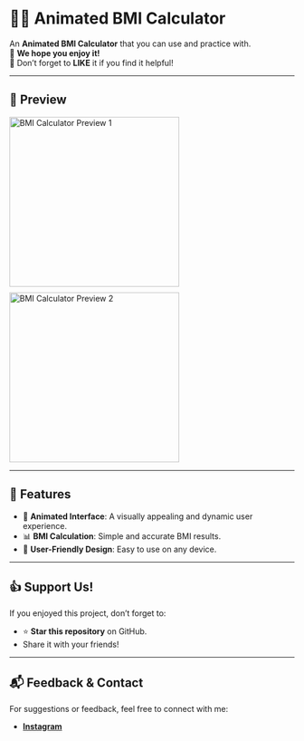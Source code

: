 # 🏋️‍♂️ Animated BMI Calculator

An **Animated BMI Calculator** that you can use and practice with.  
🎉 **We hope you enjoy it!**  
💖 Don’t forget to **LIKE** it if you find it helpful!

---

## 📸 Preview

<div style="display: flex; gap: 10px; flex-wrap: wrap;">
    <img src="https://github.com/aradazr/Animated-BMI-Calculator/assets/150952102/68e6ed7d-af1e-4f04-bb97-dc53784f8427" alt="BMI Calculator Preview 1" width="300"/>
    <img src="https://github.com/aradazr/Animated-BMI-Calculator/assets/150952102/951b4e74-ca0d-4764-9104-5f3b4dc8247c" alt="BMI Calculator Preview 2" width="300"/>
</div>

---

## 🚀 Features

- 🌟 **Animated Interface**: A visually appealing and dynamic user experience.
- 📊 **BMI Calculation**: Simple and accurate BMI results.
- 📱 **User-Friendly Design**: Easy to use on any device.

---

## 👍 Support Us!

If you enjoyed this project, don’t forget to:
- ⭐ **Star this repository** on GitHub.
- Share it with your friends!

---

## 📬 Feedback & Contact

For suggestions or feedback, feel free to connect with me:
- **[Instagram](https://www.instagram.com/aradazr.dev/profilecard/?igsh=dGhtMm92MXFna2Qx)**  

